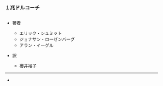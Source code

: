 ### １兆ドルコーチ
## 

- 著者
    - エリック・シュミット
    - ジョナサン・ローゼンバーグ
    - アラン・イーグル
    
- 訳
    - 櫻井裕子
    
---
- 